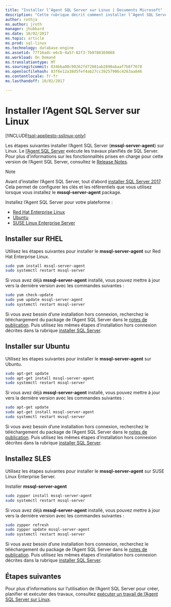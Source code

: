 ```yaml
---
title: "Installer l’Agent SQL Server sur Linux | Documents Microsoft"
description: "Cette rubrique décrit comment installer l’Agent SQL Server sur Linux."
author: rothja
ms.author: jroth
manager: jhubbard
ms.date: 10/02/2017
ms.topic: article
ms.prod: sql-linux
ms.technology: database-engine
ms.assetid: 77f16adc-e6cb-4a57-82f3-7b9780369868
ms.workload: On Demand
ms.translationtype: MT
ms.sourcegitcommit: 834bba08c90262fd72881ab2890abaaf7b8f7678
ms.openlocfilehash: 83f6e12a38d5fef4ab27cc39257906c4263aa846
ms.contentlocale: fr-fr
ms.lasthandoff: 10/02/2017

---
```

# <a name="install-sql-server-agent-on-linux"></a>Installer l’Agent SQL Server sur Linux

[!INCLUDE[tsql-appliesto-sslinux-only](../includes/tsql-appliesto-sslinux-only.md)]

Les étapes suivantes installer l’Agent SQL Server (**mssql-server-agent**) sur Linux. Le [l’Agent SQL Server](https://docs.microsoft.com/sql/ssms/agent/sql-server-agent) exécute les travaux planifiés de SQL Server. Pour plus d’informations sur les fonctionnalités prises en charge pour cette version de l’Agent SQL Server, consultez le [Release Notes](sql-server-linux-release-notes.md).

> [!NOTE]
> Avant d’installer l’Agent SQL Server, tout d’abord [installer SQL Server 2017](sql-server-linux-setup.md#platforms). Cela permet de configurer les clés et les référentiels que vous utilisez lorsque vous installez le **mssql-server-agent** package.

Installez l’Agent SQL Server pour votre plateforme :

- [Red Hat Enterprise Linux](#RHEL)
- [Ubuntu](#ubuntu)
- [SUSE Linux Enterprise Server](#SLES)

## <a name="RHEL">Installer sur RHEL</a>

Utilisez les étapes suivantes pour installer le **mssql-server-agent** sur Red Hat Enterprise Linux. 

```bash
sudo yum install mssql-server-agent
sudo systemctl restart mssql-server
```

Si vous avez déjà **mssql-server-agent** installé, vous pouvez mettre à jour vers la dernière version avec les commandes suivantes :

```bash
sudo yum check-update
sudo yum update mssql-server-agent
sudo systemctl restart mssql-server
```

Si vous avez besoin d’une installation hors connexion, recherchez le téléchargement du package de l’Agent SQL Server dans le [notes de publication](sql-server-linux-release-notes.md). Puis utilisez les mêmes étapes d’installation hors connexion décrites dans la rubrique [installer SQL Server](sql-server-linux-setup.md#offline).

## <a name="ubuntu">Installer sur Ubuntu</a>

Utilisez les étapes suivantes pour installer le **mssql-server-agent** sur Ubuntu. 

```bash
sudo apt-get update 
sudo apt-get install mssql-server-agent
sudo systemctl restart mssql-server
```

Si vous avez déjà **mssql-server-agent** installé, vous pouvez mettre à jour vers la dernière version avec les commandes suivantes :

```bash
sudo apt-get update 
sudo apt-get install mssql-server-agent
sudo systemctl restart mssql-server
```

Si vous avez besoin d’une installation hors connexion, recherchez le téléchargement du package de l’Agent SQL Server dans le [notes de publication](sql-server-linux-release-notes.md). Puis utilisez les mêmes étapes d’installation hors connexion décrites dans la rubrique [installer SQL Server](sql-server-linux-setup.md#offline).

## <a name="SLES">Installez SLES</a>

Utilisez les étapes suivantes pour installer le **mssql-server-agent** sur SUSE Linux Enterprise Server. 

Installer **mssql-server-agent** 

```bash
sudo zypper install mssql-server-agent
sudo systemctl restart mssql-server
```

Si vous avez déjà **mssql-server-agent** installé, vous pouvez mettre à jour vers la dernière version avec les commandes suivantes :

```bash
sudo zypper refresh
sudo zypper update mssql-server-agent
sudo systemctl restart mssql-server
```

Si vous avez besoin d’une installation hors connexion, recherchez le téléchargement du package de l’Agent SQL Server dans le [notes de publication](sql-server-linux-release-notes.md). Puis utilisez les mêmes étapes d’installation hors connexion décrites dans la rubrique [installer SQL Server](sql-server-linux-setup.md#offline).

## <a name="next-steps"></a>Étapes suivantes
Pour plus d’informations sur l’utilisation de l’Agent SQL Server pour créer, planifier et exécuter des travaux, consultez [exécuter un travail de l’Agent SQL Server sur Linux](sql-server-linux-run-sql-server-agent-job.md).

